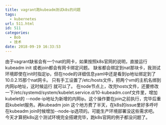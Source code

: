 ```yaml
---
title: vagrant跑kubeadm测试k8s的问题
tags:
  - kubernetes
url: 511.html
id: 511
categories:
  - Bob
  - 技术
date: 2018-09-19 16:33:53
---
```


由于vagrant缺省会有一个nat的网卡，如果按照k8s官网的说明，直接运行kubeadm init 或者join都会有网卡绑定问题。 缺省都会绑定到nat那块卡，我测试环境即使在init时指定ip，但在node的详细信息yaml中还是看到ip地址绑定到了10.0.2.15那个nat网卡。 只有手工设置了/etc/hosts文件，把两个vm的主机名绑到内网ip地址，这时候运行 就可以了。 在node节点上，改完hosts文件，还要修改一下/etc/systemd/system/kubelet.service.d/10-kubeadm.conf文件里，增加kubelet的 --node-ip地址为新增的内网ip。这个操作要在join之前执行，完毕后重启kubelet服务。再kubeadm join 这个地方费了半天，在k8s的issue里好多呼吁在kubeadm join时候增加--node-ip选项的。可能生产环境部署没这些需求吧。 今天才算把k8s这个测试环境完全搭建完毕，跑k8s官网的例子都没问题了。
